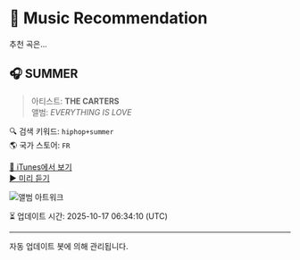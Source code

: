 
# 🎵 Music Recommendation

추천 곡은...

## 🎧 SUMMER  
> 아티스트: **THE CARTERS**  
> 앨범: _EVERYTHING IS LOVE_  

🔍 검색 키워드: `hiphop+summer`  
🌎 국가 스토어: `FR`

[🔗 iTunes에서 보기](https://music.apple.com/fr/album/summer/1400117883?i=1400118048&uo=4)  
[▶️ 미리 듣기](https://audio-ssl.itunes.apple.com/itunes-assets/AudioPreview125/v4/11/af/3c/11af3c9d-e058-8e52-1d75-ea9a8b21de35/mzaf_13022810628294418903.plus.aac.p.m4a)

![앨범 아트워크](https://is1-ssl.mzstatic.com/image/thumb/Music124/v4/bd/8c/81/bd8c8163-f785-b586-efe5-0615837284ea/886447179000.jpg/100x100bb.jpg)

⏳ 업데이트 시간: 2025-10-17 06:34:10 (UTC)

---
자동 업데이트 봇에 의해 관리됩니다.
